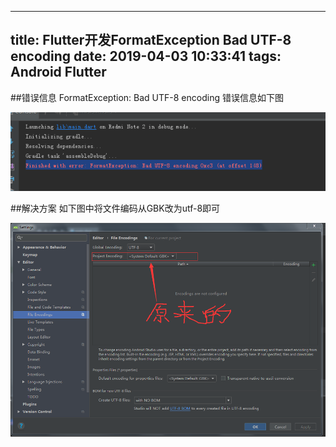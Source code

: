
---
title: Flutter开发FormatException Bad UTF-8 encoding
date: 2019-04-03 10:33:41
tags: Android Flutter
---

##错误信息
FormatException: Bad UTF-8 encoding 错误信息如下图

![](image/error-msg.png)


##解决方案 如下图中将文件编码从GBK改为utf-8即可

![](image/setting-modify.png)